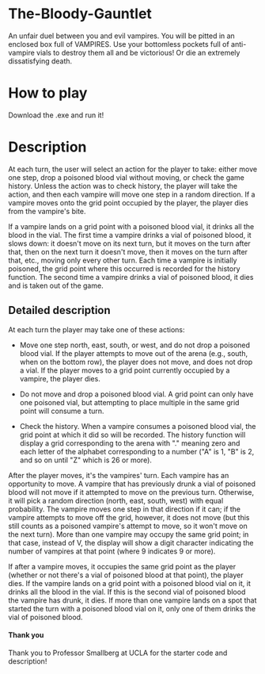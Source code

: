 # The-Bloody-Gauntlet
An unfair duel between you and evil vampires. You will be pitted in an enclosed box full of VAMPIRES. Use your bottomless pockets full of anti-vampire vials to destroy them all and be victorious! Or die an extremely dissatisfying death. 

# How to play
Download the .exe and run it!

# Description
At each turn, the user will select an action for the player to take: either move one step, drop a poisoned blood vial without moving, or check the game history. Unless the action was to check history, the player will take the action, and then each vampire will move one step in a random direction. If a vampire moves onto the grid point occupied by the player, the player dies from the vampire's bite. 

If a vampire lands on a grid point with a poisoned blood vial, it drinks all the blood in the vial. The first time a vampire drinks a vial of poisoned blood, it slows down: it doesn't move on its next turn, but it moves on the turn after that, then on the next turn it doesn't move, then it moves on the turn after that, etc., moving only every other turn. Each time a vampire is initially poisoned, the grid point where this occurred is recorded for the history function. The second time a vampire drinks a vial of poisoned blood, it dies and is taken out of the game.

## Detailed description
At each turn the player may take one of these actions:

- Move one step north, east, south, or west, and do not drop a poisoned blood vial. If the player attempts to move out of the arena (e.g., south, when on the bottom row), the player does not move, and does not drop a vial. If the player moves to a grid point currently occupied by a vampire, the player dies.

- Do not move and drop a poisoned blood vial. A grid point can only have one poisoned vial, but attempting to place multiple in the same grid point will consume a turn.

- Check the history. When a vampire consumes a poisoned blood vial, the grid point at which it did so will be recorded. The history function will display a grid corresponding to the arena with "." meaning zero and each letter of the alphabet corresponding to a number ("A" is 1, "B" is 2, and so on until "Z" which is 26 or more). 

After the player moves, it's the vampires' turn. Each vampire has an opportunity to move. A vampire that has previously drunk a vial of poisoned blood will not move if it attempted to move on the previous turn. Otherwise, it will pick a random direction (north, east, south, west) with equal probability. The vampire moves one step in that direction if it can; if the vampire attempts to move off the grid, however, it does not move (but this still counts as a poisoned vampire's attempt to move, so it won't move on the next turn). More than one vampire may occupy the same grid point; in that case, instead of V, the display will show a digit character indicating the number of vampires at that point (where 9 indicates 9 or more).

If after a vampire moves, it occupies the same grid point as the player (whether or not there's a vial of poisoned blood at that point), the player dies. If the vampire lands on a grid point with a poisoned blood vial on it, it drinks all the blood in the vial. If this is the second vial of poisoned blood the vampire has drunk, it dies. If more than one vampire lands on a spot that started the turn with a poisoned blood vial on it, only one of them drinks the vial of poisoned blood.

#### Thank you
Thank you to Professor Smallberg at UCLA for the starter code and description!
